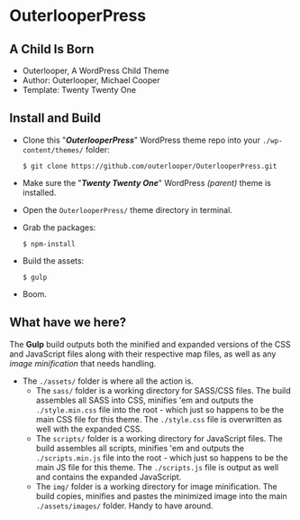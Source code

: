 # OuterlooperPress

## A Child Is Born

- Outerlooper, A WordPress Child Theme
- Author: Outerlooper, Michael Cooper
- Template: Twenty Twenty One

## Install and Build

- Clone this "***OuterlooperPress***" WordPress theme repo into your `./wp-content/themes/` folder:

    `$ git clone https://github.com/outerlooper/OuterlooperPress.git`

- Make sure the "***Twenty Twenty One***" WordPress *(parent)* theme is installed.
- Open the `OuterlooperPress/` theme directory in terminal.
- Grab the packages:

    `$ npm-install`

- Build the assets:

    `$ gulp`

- Boom.

## What have we here?

The **Gulp** build outputs both the minified and expanded versions of the CSS and JavaScript files along with their respective map files, as well as any *image minification* that needs handling.

- The `./assets/` folder is where all the action is.
  - The `sass/` folder is a working directory for SASS/CSS files. The build assembles all SASS into CSS, minifies 'em and outputs the `./style.min.css` file into the root - which just so happens to be the main CSS file for this theme. The `./style.css` file is overwritten as well with the expanded CSS.
  - The `scripts/` folder is a working directory for JavaScript files. The build assembles all scripts, minifies 'em and outputs the `./scripts.min.js` file into the root - which just so happens to be the main JS file for this theme. The `./scripts.js` file is output as well and contains the expanded JavaScript.
  - The `img/` folder is a working directory for image minification. The build copies, minifies and pastes the minimized image into the main `./assets/images/` folder. Handy to have around.

